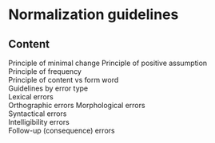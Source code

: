 # Normalization guidelines

## Content

Principle of minimal change	
Principle of positive assumption	
Principle of frequency	
Principle of content vs form word	
Guidelines by error type	
Lexical errors	
Orthographic errors	
Morphological errors	
Syntactical errors	
Intelligibility errors	
Follow-up (consequence) errors

